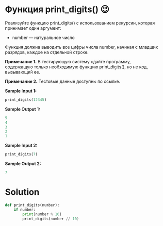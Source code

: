 # Функция print_digits() 😉

Реализуйте функцию print_digits() с использованием рекурсии, которая принимает один аргумент:

* number — натуральное число

Функция должна выводить все цифры числа number, начиная с младших разрядов, каждое на отдельной строке.

**Примечание 1.** В тестирующую систему сдайте программу, содержащую только необходимую функцию print_digits(), но не
код, вызывающий ее.

**Примечание 2.** Тестовые данные доступны по ссылке.

**Sample Input 1:**

```python
print_digits(12345)
```

**Sample Output 1:**

```python
5
4
3
2
1
```

**Sample Input 2:**

```python
print_digits(7)
```

**Sample Output 2:**

```python
7
```

# Solution

```python
def print_digits(number):
    if number:
        print(number % 10)
        print_digits(number // 10)
```